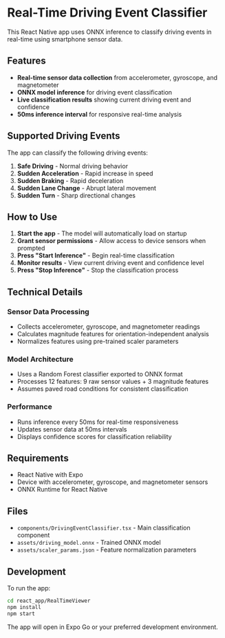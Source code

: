 # Real-Time Driving Event Classifier

This React Native app uses ONNX inference to classify driving events in real-time using smartphone sensor data.

## Features

-   **Real-time sensor data collection** from accelerometer, gyroscope, and magnetometer
-   **ONNX model inference** for driving event classification
-   **Live classification results** showing current driving event and confidence
-   **50ms inference interval** for responsive real-time analysis

## Supported Driving Events

The app can classify the following driving events:

1. **Safe Driving** - Normal driving behavior
2. **Sudden Acceleration** - Rapid increase in speed
3. **Sudden Braking** - Rapid deceleration
4. **Sudden Lane Change** - Abrupt lateral movement
5. **Sudden Turn** - Sharp directional changes

## How to Use

1. **Start the app** - The model will automatically load on startup
2. **Grant sensor permissions** - Allow access to device sensors when prompted
3. **Press "Start Inference"** - Begin real-time classification
4. **Monitor results** - View current driving event and confidence level
5. **Press "Stop Inference"** - Stop the classification process

## Technical Details

### Sensor Data Processing

-   Collects accelerometer, gyroscope, and magnetometer readings
-   Calculates magnitude features for orientation-independent analysis
-   Normalizes features using pre-trained scaler parameters

### Model Architecture

-   Uses a Random Forest classifier exported to ONNX format
-   Processes 12 features: 9 raw sensor values + 3 magnitude features
-   Assumes paved road conditions for consistent classification

### Performance

-   Runs inference every 50ms for real-time responsiveness
-   Updates sensor data at 50ms intervals
-   Displays confidence scores for classification reliability

## Requirements

-   React Native with Expo
-   Device with accelerometer, gyroscope, and magnetometer sensors
-   ONNX Runtime for React Native

## Files

-   `components/DrivingEventClassifier.tsx` - Main classification component
-   `assets/driving_model.onnx` - Trained ONNX model
-   `assets/scaler_params.json` - Feature normalization parameters

## Development

To run the app:

```bash
cd react_app/RealTimeViewer
npm install
npm start
```

The app will open in Expo Go or your preferred development environment.
